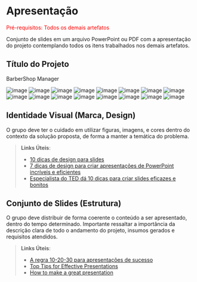 # Apresentação

<span style="color:red">Pré-requisitos: Todos os demais artefatos</span>

Conjunto de slides em um arquivo PowerPoint ou PDF com a apresentação do projeto contemplando todos os itens trabalhados nos demais artefatos.

## Título do Projeto

BarberShop Manager

![image](https://user-images.githubusercontent.com/91336620/175795278-78a09408-a9cb-49d2-9d29-54c360728b2d.png)
![image](https://user-images.githubusercontent.com/91336620/175795289-b6671f53-eee9-46bd-867c-e0781c64b26b.png)
![image](https://user-images.githubusercontent.com/91336620/175795300-819c2005-771f-45d9-b348-25c84892496e.png)
![image](https://user-images.githubusercontent.com/91336620/175795303-31b8fb4c-d75e-48a4-88df-0b95dcc560b3.png)
![image](https://user-images.githubusercontent.com/91336620/175795309-fada49ed-9395-4356-a22f-bb888f9a435e.png)
![image](https://user-images.githubusercontent.com/91336620/175795333-6b0f45d2-8092-4522-8688-dd65fa79061a.png)
![image](https://user-images.githubusercontent.com/91336620/175795335-4b844a90-1497-40ac-8222-784b0afc9c52.png)
![image](https://user-images.githubusercontent.com/91336620/175795341-38e46002-5624-48fb-865e-b5d476f88a92.png)
![image](https://user-images.githubusercontent.com/91336620/175795351-e2049cd9-dbb9-4169-ba6e-196dfd222ba5.png)
![image](https://user-images.githubusercontent.com/91336620/175795352-c2b97e8a-fd19-49a8-8256-ceb6f48558d6.png)
![image](https://user-images.githubusercontent.com/91336620/175795354-b2810119-1294-4d79-9c14-f061afbb0859.png)
![image](https://user-images.githubusercontent.com/91336620/175795355-81b3c0b3-6df3-4f9d-8ef0-78c146998a60.png)
![image](https://user-images.githubusercontent.com/91336620/175795356-775b7aff-5289-4b71-941a-85d2e6cc5fc1.png)
![image](https://user-images.githubusercontent.com/91336620/175795359-8a13dec6-1730-4072-9c07-d93e765a8f74.png)
![image](https://user-images.githubusercontent.com/91336620/175795364-58706ae4-dded-4d47-a32d-0c7f38507c62.png)
![image](https://user-images.githubusercontent.com/91336620/175795366-c4794f57-0fb7-448f-8ace-10870b45ef1a.png)

## Identidade Visual (Marca, Design)

O grupo deve ter o cuidado em utilizar figuras, imagens, e cores dentro do contexto da solução proposta, de forma a manter a temática do problema.

> **Links Úteis**:
> - [10 dicas de design para slides](https://rockcontent.com/blog/design-para-slides/)
> - [7 dicas de design para criar apresentações de PowerPoint incríveis e eficientes](https://www.shutterstock.com/pt/blog/7-dicas-de-design-para-criar-apresentacoes-de-powerpoint-incriveis-e-eficientes)
> - [Especialista do TED dá 10 dicas para criar slides eficazes e bonitos](https://soap.com.br/blog/especialista-do-ted-da-10-dicas-para-criar-slides-eficazes-e-bonitos)

## Conjunto de Slides (Estrutura)

O grupo deve distribuir de forma coerente o conteúdo a ser apresentado, dentro do tempo determinado. Importante ressaltar a importância da descrição clara de todo o andamento do projeto, insumos gerados e requisitos atendidos.
 
> **Links Úteis**:
> - [A regra 10-20-30 para apresentações de sucesso](https://revistapegn.globo.com/Noticias/noticia/2014/07/regra-10-20-30-para-apresentacoes-de-sucesso.html)
> - [Top Tips for Effective Presentations](https://www.skillsyouneed.com/present/presentation-tips.html)
> - [How to make a great presentation](https://www.ted.com/playlists/574/how_to_make_a_great_presentation)
